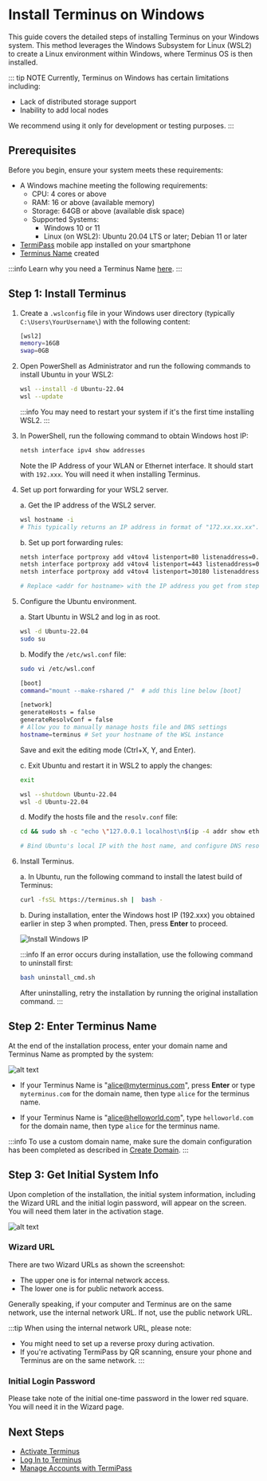 
# Install Terminus on Windows

This guide covers the detailed steps of installing Terminus on your Windows system. This method leverages the Windows Subsystem for Linux (WSL2) to create a Linux environment within Windows, where Terminus OS is then installed.

::: tip NOTE
Currently, Terminus on Windows has certain limitations including:
- Lack of distributed storage support 
- Inability to add local nodes

We recommend using it only for development or testing purposes. 
:::


## Prerequisites

Before you begin, ensure your system meets these requirements:

- A Windows machine meeting the following requirements:
  - CPU: 4 cores or above
  - RAM: 16 or above (available memory)
  - Storage: 64GB or above (available disk space)
  - Supported Systems:
     - Windows 10 or 11
     - Linux (on WSL2): Ubuntu 20.04 LTS or later; Debian 11 or later
- [TermiPass](../../../termipass/overview.md#download-termipass) mobile app installed on your smartphone
- [Terminus Name](../../../termipass/account/index.md#create-a-terminus-name) created
  
:::info
Learn why you need a Terminus Name [here](../../../../overview/terminus/terminus-name.md#why-do-you-need-a-terminus-name).
:::

## Step 1: Install Terminus 

1. Create a `.wslconfig` file in your Windows user directory (typically `C:\Users\YourUsername\`) with the following content:
   
   ```bash
   [wsl2]
   memory=16GB 
   swap=0GB
   ```

2. Open PowerShell as Administrator and run the following commands to install Ubuntu in your WSL2:
   
   ```bash
   wsl --install -d Ubuntu-22.04
   wsl --update
   ```
   :::info
   You may need to restart your system if it's the first time installing WSL2.
   :::


3. In PowerShell, run the following command to obtain Windows host IP:
   
   ```bash
   netsh interface ipv4 show addresses
   ```
   Note the IP Address of your WLAN or Ethernet interface. It should start with `192.xxx`. You will need it when installing Terminus.


4. Set up port forwarding for your WSL2 server.
   
   a. Get the IP address of the WSL2 server.

      ```bash
      wsl hostname -i
      # This typically returns an IP address in format of "172.xx.xx.xx".
   ```
   b. Set up port forwarding rules:
   
      ```bash
      netsh interface portproxy add v4tov4 listenport=80 listenaddress=0.0.0.0 connectport=80 connectaddress=<addr for hostname>
      netsh interface portproxy add v4tov4 listenport=443 listenaddress=0.0.0.0 connectport=443 connectaddress=<addr for hostname>
      netsh interface portproxy add v4tov4 listenport=30180 listenaddress=0.0.0.0 connectport=30180 connectaddress=<addr for hostname>
      
      # Replace <addr for hostname> with the IP address you get from step a.
   ```

5. Configure the Ubuntu environment.

   a. Start Ubuntu in WSL2 and log in as root.

      ```bash
      wsl -d Ubuntu-22.04
      sudo su
      ```
   
   b. Modify the `/etc/wsl.conf` file:

      ```bash
      sudo vi /etc/wsl.conf

      [boot]
      command="mount --make-rshared /"  # add this line below [boot]  

      [network]
      generateHosts = false
      generateResolvConf = false 
      # Allow you to manually manage hosts file and DNS settings
      hostname=terminus # Set your hostname of the WSL instance
      ```
      Save and exit the editing mode (Ctrl+X, Y, and Enter). 

   
   c. Exit Ubuntu and restart it in WSL2 to apply the changes:

      ```bash
      exit

      wsl --shutdown Ubuntu-22.04
      wsl -d Ubuntu-22.04
      ```

   d. Modify the hosts file and the `resolv.conf` file:
   
      ```bash
      cd && sudo sh -c "echo \"127.0.0.1 localhost\n$(ip -4 addr show eth0 | grep -oP '(?<=inet\s)\d+(\.\d+){3}') $(hostname)\" > /etc/hosts && echo \"nameserver 1.1.1.1\nnameserver 1.0.0.1\" > /e    tc/resolv.conf"
      
      # Bind Ubuntu's local IP with the host name, and configure DNS resolution to use Cloudfare's public DNS servers.
      ```
    
6. Install Terminus.
   
   a. In Ubuntu, run the following command to install the latest build of Terminus:

      ```sh
      curl -fsSL https://terminus.sh |  bash -
      ```

   b. During installation, enter the Windows host IP (192.xxx) you obtained earlier in step 3 when prompted. Then, press **Enter** to proceed.

      ![Install Windows IP](/images/overview/terminus/install-windows-ip.jpeg)


   :::info
   If an error occurs during installation, use the following command to uninstall first:
   ```bash
   bash uninstall_cmd.sh
   ```
   After uninstalling, retry the installation by running the original installation command.
   :::

## Step 2: Enter Terminus Name

At the end of the installation process, enter your domain name and Terminus Name as prompted by the system:

![alt text](/images/how-to/terminus/enter_terminus_name.png)

- If your Terminus Name is "alice@myterminus.com", press **Enter** or type `myterminus.com` for the domain name, then type `alice` for the terminus name.

- If your Terminus Name is "alice@helloworld.com", type `helloworld.com` for the domain name, then type `alice` for the terminus name.

:::info
To use a custom domain name, make sure the domain configuration has been completed as described in [Create Domain](../../../space/domain/host-domain.md).
:::

## Step 3: Get Initial System Info

Upon completion of the installation, the initial system information, including the Wizard URL and the initial login password, will appear on the screen. You will need them later in the activation stage.

![alt text](/images/how-to/terminus/one_time_password.png)

### Wizard URL

There are two Wizard URLs as shown the screenshot:

- The upper one is for internal network access.
- The lower one is for public network access.

Generally speaking, if your computer and Terminus are on the same network, use the internal network URL. If not, use the public network URL.

:::tip
When using the internal network URL, please note:
- You might need to set up a reverse proxy during activation.
- If you're activating TermiPass by QR scanning, ensure your phone and Terminus are on the same network.
:::

### Initial Login Password

Please take note of the initial one-time password in the lower red square. You will need it in the Wizard page. 

## Next Steps

- [Activate Terminus](../wizard.md)
- [Log In to Terminus](../login.md)
- [Manage Accounts with TermiPass](../../../termipass/account/index.md)





